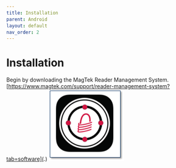 ```yaml
---
title: Installation
parent: Android
layout: default
nav_order: 2
---
```


# Installation

Begin by downloading the MagTek Reader Management System.  
[https://www.magtek.com/support/reader-management-system?tab=software](.)
![](./images/RMSAPPLOGO.png)